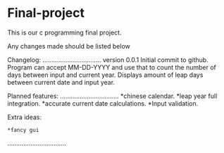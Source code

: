 Final-project
=============

This is our c programming final project. 

Any changes made should be listed below


Changelog:
.................................
	version 0.0.1
		Initial commit to github.
		Program can accept MM-DD-YYYY and use that to count the number of days between input and current year. 
		Displays amount of leap days between current date and input year.
		

Planned features:
.................................
	*chinese calendar.
	*leap year full integration.
	*accurate current date calculations.
	*Input validation.

Extra ideas:

	*fancy gui
.................................
